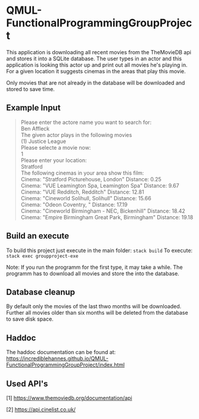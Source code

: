 # QMUL-FunctionalProgrammingGroupProject
This application is downloading all recent movies from the TheMovieDB api and
stores it into a SQLite database. The user types in an actor and this application
is looking this actor up and print out all movies he's playing in. For a given
location it suggests cinemas in the areas that play this movie.

Only movies that are not already in the database will be downloaded and stored to
save time.

## Example Input

> Please enter the actore name you want to search for:   
> Ben Affleck    
> The given actor plays in the following movies    
> (1) Justice League    
> Please selecte a movie now:    
> 1    
> Please enter your location:    
> Stratford    
> The following cinemas in your area show this film:    
> Cinema: "Stratford Picturehouse, London" Distance: 0.25    
> Cinema: "VUE Leamington Spa, Leamington Spa" Distance: 9.67    
> Cinema: "VUE Redditch, Redditch" Distance: 12.81   
> Cinema: "Cineworld Solihull, Solihull" Distance: 15.66    
> Cinema: "Odeon Coventry, " Distance: 17.19    
> Cinema: "Cineworld Birmingham - NEC, Bickenhill" Distance: 18.42   
> Cinema: "Empire Birmingham Great Park, Birmingham" Distance: 19.18    

## Build an execute
To build this project just execute in the main folder:
`stack build`
To execute:
`stack exec groupproject-exe`

Note: If you run the programm for the first type, it may take a while. The programm
has to download all movies and store the into the database.

## Database cleanup
By default only the movies of the last thwo months will be downloaded. Further all movies
older than six months will be deleted from the database to save disk space.

## Haddoc
The haddoc documentation can be found at:
https://incrediblehannes.github.io/QMUL-FunctionalProgrammingGroupProject/index.html

## Used API's
[1] https://www.themoviedb.org/documentation/api

[2] https://api.cinelist.co.uk/

